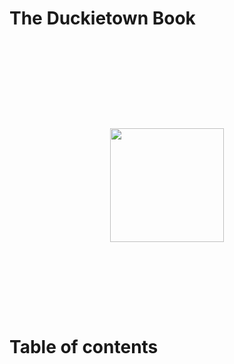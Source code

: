 
<h1 notoc nonumber id='booktitle'>The Duckietown Book</h1>

<p style='text-align:center'>
    <img src='logo.png' style='height:auto; width: 13em; margin-top: 10em; margin-bottom:8em;'/>
</p>


<h1 notoc="1" nonumber="1" id='toc-heading'>Table of contents</h1>

<!-- place toc here -->
<div id='toc'></div>
<style>
    ul.toc { font-size: smaller; }
    ul.toc, ul.toc ul { list-style-type: none; }
</style>
